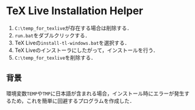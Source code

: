 # TeX Live Installation Helper

1. `C:\temp_for_texlive`が存在する場合は削除する．
2. `run.bat`をダブルクリックする．
3. TeX Liveの`install-tl-windows.bat`を選択する．
4. TeX Liveのインストーラにしたがって，インストールを行う．
5. `C:\temp_for_texlive`を削除する．

## 背景

環境変数`TEMP`や`TMP`に日本語が含まれる場合，インストール時にエラーが発生するため，これを簡単に回避するプログラムを作成した．
